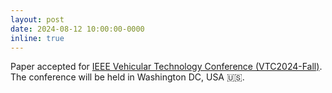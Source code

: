 ```yaml
---
layout: post
date: 2024-08-12 10:00:00-0000
inline: true
---
```


Paper accepted for [IEEE Vehicular Technology Conference (VTC2024-Fall)](https://events.vtsociety.org/vtc2024-fall/). The conference will be held in Washington DC, USA 🇺🇸.
